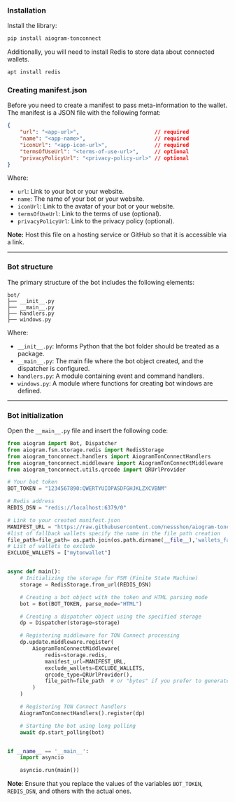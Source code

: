 ### Installation

Install the library:

```bash
pip install aiogram-tonconnect
```

Additionally, you will need to install Redis to store data about connected wallets.

```bash
apt install redis
```

### Creating manifest.json

Before you need to create a manifest to pass meta-information to the wallet.
The manifest is a JSON file with the following format:

```json title="tonconnect-manifest.json"
{
    "url": "<app-url>",                        // required
    "name": "<app-name>",                      // required
    "iconUrl": "<app-icon-url>",               // required
    "termsOfUseUrl": "<terms-of-use-url>",     // optional
    "privacyPolicyUrl": "<privacy-policy-url>" // optional
}
```

Where:

* `url`: Link to your bot or your website.
* `name`: The name of your bot or your website.
* `iconUrl`: Link to the avatar of your bot or your website.
* `termsOfUseUrl`: Link to the terms of use (optional).
* `privacyPolicyUrl`: Link to the privacy policy (optional).

**Note:** Host this file on a hosting service or GitHub so that it is accessible via a link.

---

### Bot structure

The primary structure of the bot includes the following elements:

```plaintext
bot/
├── __init__.py
├── __main__.py
├── handlers.py
├── windows.py
```

Where:

* `__init__.py`: Informs Python that the bot folder should be treated as a package.
* `__main__.py`: The main file where the bot object created, and the dispatcher is configured.
* `handlers.py`: A module containing event and command handlers.
* `windows.py`: A module where functions for creating bot windows are defined.

---

### Bot initialization

Open the `__main__.py` file and insert the following code:

```python title="__main__.py"
from aiogram import Bot, Dispatcher
from aiogram.fsm.storage.redis import RedisStorage
from aiogram_tonconnect.handlers import AiogramTonConnectHandlers
from aiogram_tonconnect.middleware import AiogramTonConnectMiddleware
from aiogram_tonconnect.utils.qrcode import QRUrlProvider

# Your bot token
BOT_TOKEN = "1234567890:QWERTYUIOPASDFGHJKLZXCVBNM"

# Redis address
REDIS_DSN = "redis://localhost:6379/0"

# Link to your created manifest.json
MANIFEST_URL = "https://raw.githubusercontent.com/nessshon/aiogram-tonconnect/main/tonconnect-manifest.json"
#list of fallback wallets specify the name in the file path creation
file_path=file_path= os.path.join(os.path.dirname(__file__),'wallets_fallback.json')
# List of wallets to exclude
EXCLUDE_WALLETS = ["mytonwallet"]


async def main():
    # Initializing the storage for FSM (Finite State Machine)
    storage = RedisStorage.from_url(REDIS_DSN)

    # Creating a bot object with the token and HTML parsing mode
    bot = Bot(BOT_TOKEN, parse_mode="HTML")

    # Creating a dispatcher object using the specified storage
    dp = Dispatcher(storage=storage)

    # Registering middleware for TON Connect processing
    dp.update.middleware.register(
        AiogramTonConnectMiddleware(
            redis=storage.redis,
            manifest_url=MANIFEST_URL,
            exclude_wallets=EXCLUDE_WALLETS,
            qrcode_type=QRUrlProvider(),
            file_path=file_path  # or "bytes" if you prefer to generate QR codes locally.
        )
    )

    # Registering TON Connect handlers
    AiogramTonConnectHandlers().register(dp)

    # Starting the bot using long polling
    await dp.start_polling(bot)


if __name__ == '__main__':
    import asyncio

    asyncio.run(main())
```

**Note**: Ensure that you replace the values of the variables `BOT_TOKEN`, `REDIS_DSN`, and others with the actual ones.
